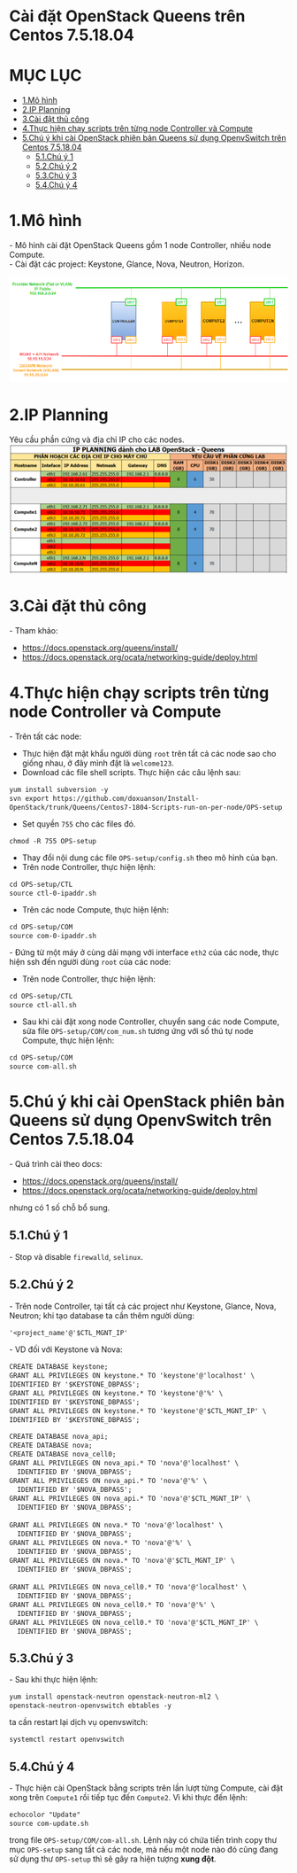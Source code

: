 # Cài đặt OpenStack Queens trên Centos 7.5.18.04


# MỤC LỤC
- [1.Mô hình](#1mô-hình)
- [2.IP Planning](#2ip-planning)
- [3.Cài đặt thủ công](#3cài-đặt-thủ-công)
- [4.Thực hiện chạy scripts trên từng node Controller và Compute](#4thực-hiện-chạy-scripts-trên-từng-node-controller-và-compute)
- [5.Chú ý khi cài OpenStack phiên bản Queens sử dụng OpenvSwitch trên Centos 7.5.18.04](#5chú-ý-khi-cài-openstack-phiên-bản-queens-sử-dụng-openvswitch-trên-centos-751804)
  - [5.1.Chú ý 1](#51chú-ý-1)
  - [5.2.Chú ý 2](#52chú-ý-2)
  - [5.3.Chú ý 3](#53chú-ý-3)
  - [5.4.Chú ý 4](#54chú-ý-4)


# 1.Mô hình
\- Mô hình cài đặt OpenStack Queens gồm 1 node Controller, nhiều node Compute.  
\- Cài đặt các project: Keystone, Glance, Nova, Neutron, Horizon.  

<img src="images/mo-hinh.png" />

# 2.IP Planning
Yêu cầu phần cứng và địa chỉ IP cho các nodes.  
<img src="images/ip_planning_1.png" />

# 3.Cài đặt thủ công
\- Tham khảo:
- https://docs.openstack.org/queens/install/
- https://docs.openstack.org/ocata/networking-guide/deploy.html

# 4.Thực hiện chạy scripts trên từng node Controller và Compute
\- Trên tất các node:
- Thực hiện đặt mật khẩu người dùng `root` trên tất cả các node sao cho giống nhau, ở đây mình đặt là `welcome123`.  
- Download các file shell scripts. Thực hiện các câu lệnh sau:  
```
yum install subversion -y
svn export https://github.com/doxuanson/Install-OpenStack/trunk/Queens/Centos7-1804-Scripts-run-on-per-node/OPS-setup
```

- Set quyền `755` cho các files đó.  
```
chmod -R 755 OPS-setup
```

- Thay đổi nội dung các file `OPS-setup/config.sh` theo mô hình của bạn.
- Trên node Controller, thực hiện lệnh:  
```
cd OPS-setup/CTL
source ctl-0-ipaddr.sh
```

- Trên các node Compute, thực hiện lệnh:   
```
cd OPS-setup/COM
source com-0-ipaddr.sh
```


\- Đứng từ một máy ở cùng dải mạng với interface `eth2` của các node, thực hiện ssh đến người dùng `root` của các node:  
- Trên node Controller, thực hiện lệnh:  
```
cd OPS-setup/CTL
source ctl-all.sh
```

- Sau khi cài đặt xong node Controller, chuyển sang các node Compute, sửa file `OPS-setup/COM/com_num.sh` tương ứng với số thú tự node Compute, thực hiện lệnh:  
```
cd OPS-setup/COM
source com-all.sh
```

# 5.Chú ý khi cài OpenStack phiên bản Queens sử dụng OpenvSwitch trên Centos 7.5.18.04
\- Quá trình cài theo docs:  
- https://docs.openstack.org/queens/install/
- https://docs.openstack.org/ocata/networking-guide/deploy.html

nhưng có 1 số chỗ bổ sung.  

## 5.1.Chú ý 1
\- Stop và disable `firewalld`, `selinux`.  

## 5.2.Chú ý 2
\- Trên node Controller, tại tất cả các project như Keystone, Glance, Nova, Neutron;  khi tạo database ta cần thêm người dùng:  
```
'<project_name'@'$CTL_MGNT_IP'
```

\- VD đối với Keystone và Nova:  
```
CREATE DATABASE keystone;
GRANT ALL PRIVILEGES ON keystone.* TO 'keystone'@'localhost' \
IDENTIFIED BY '$KEYSTONE_DBPASS';
GRANT ALL PRIVILEGES ON keystone.* TO 'keystone'@'%' \
IDENTIFIED BY '$KEYSTONE_DBPASS';
GRANT ALL PRIVILEGES ON keystone.* TO 'keystone'@'$CTL_MGNT_IP' \
IDENTIFIED BY '$KEYSTONE_DBPASS';
```

```
CREATE DATABASE nova_api;
CREATE DATABASE nova;
CREATE DATABASE nova_cell0;
GRANT ALL PRIVILEGES ON nova_api.* TO 'nova'@'localhost' \
  IDENTIFIED BY '$NOVA_DBPASS';
GRANT ALL PRIVILEGES ON nova_api.* TO 'nova'@'%' \
  IDENTIFIED BY '$NOVA_DBPASS';
GRANT ALL PRIVILEGES ON nova_api.* TO 'nova'@'$CTL_MGNT_IP' \
  IDENTIFIED BY '$NOVA_DBPASS';

GRANT ALL PRIVILEGES ON nova.* TO 'nova'@'localhost' \
  IDENTIFIED BY '$NOVA_DBPASS';
GRANT ALL PRIVILEGES ON nova.* TO 'nova'@'%' \
  IDENTIFIED BY '$NOVA_DBPASS';
GRANT ALL PRIVILEGES ON nova.* TO 'nova'@'$CTL_MGNT_IP' \
  IDENTIFIED BY '$NOVA_DBPASS';

GRANT ALL PRIVILEGES ON nova_cell0.* TO 'nova'@'localhost' \
  IDENTIFIED BY '$NOVA_DBPASS';
GRANT ALL PRIVILEGES ON nova_cell0.* TO 'nova'@'%' \
  IDENTIFIED BY '$NOVA_DBPASS';
GRANT ALL PRIVILEGES ON nova_cell0.* TO 'nova'@'$CTL_MGNT_IP' \
  IDENTIFIED BY '$NOVA_DBPASS';
```

## 5.3.Chú ý 3
\- Sau khi thực hiện lệnh:  
```
yum install openstack-neutron openstack-neutron-ml2 \
openstack-neutron-openvswitch ebtables -y
```

ta cần restart lại dịch vụ openvswitch:  
```
systemctl restart openvswitch
```

## 5.4.Chú ý 4
\- Thực hiện cài OpenStack bằng scripts trên lần lượt từng Compute, cài đặt xong trên `Compute1` rồi tiếp tục đến `Compute2`.  Vì khi thực đến lệnh:  
```
echocolor "Update"
source com-update.sh
```

trong file `OPS-setup/COM/com-all.sh`. Lệnh này có chứa tiến trình copy thư mục `OPS-setup` sang tất cả các node, mà nếu một node nào đó cũng đang sử dụng thư `OPS-setup` thì sẽ gây ra hiện tượng **xung đột**.  




